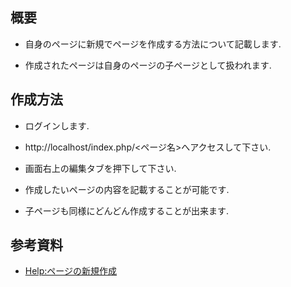## 概要

- 自身のページに新規でページを作成する方法について記載します.

- 作成されたページは自身のページの子ページとして扱われます.

## 作成方法

- ログインします.

- http://localhost/index.php/<ページ名>へアクセスして下さい.

- 画面右上の編集タブを押下して下さい.

- 作成したいページの内容を記載することが可能です.

- 子ページも同様にどんどん作成することが出来ます.

## 参考資料

- [Help:ページの新規作成](https://www.mediawiki.org/wiki/Help:Starting_a_new_page/ja)
